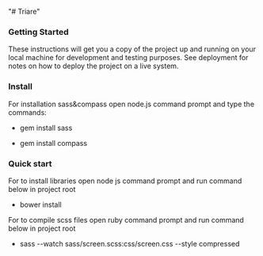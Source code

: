 "# Triare" 
### Getting Started

These instructions will get you a copy of the project up and running on your local machine for development and testing
purposes. See deployment for notes on how to deploy the project on a live system.

### Install

For installation sass&compass open node.js command prompt and type the commands:

- gem install sass 

- gem install compass 

### Quick start

For to install libraries open node js command prompt and run command below in project root

- bower install 

For to compile scss files open ruby command prompt and run command below in project root

- sass --watch sass/screen.scss:css/screen.css --style compressed 



